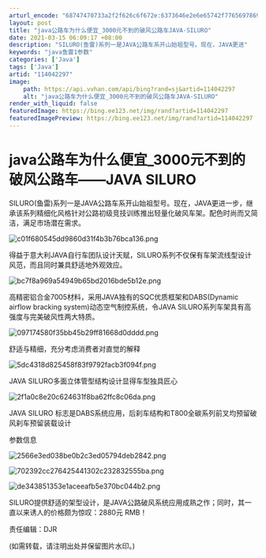 ```yaml
---
arturl_encode: "68747470733a2f2f626c6f672e:6373646e2e6e65742f77656978696e5f33333331353630382f:61727469636c652f64657461696c732f313134303432323937"
layout: post
title: "java公路车为什么便宜_3000元不到的破风公路车JAVA-SILURO"
date: 2021-03-15 06:09:17 +08:00
description: "SILURO(鱼雷)系列一是JAVA公路车系开山始祖型号。现在，JAVA更进"
keywords: "java鱼雷1参数"
categories: ['Java']
tags: ['Java']
artid: "114042297"
image:
    path: https://api.vvhan.com/api/bing?rand=sj&artid=114042297
    alt: "java公路车为什么便宜_3000元不到的破风公路车JAVA-SILURO"
render_with_liquid: false
featuredImage: https://bing.ee123.net/img/rand?artid=114042297
featuredImagePreview: https://bing.ee123.net/img/rand?artid=114042297
---
```


# java公路车为什么便宜\_3000元不到的破风公路车——JAVA SILURO

SILURO(鱼雷)系列一是JAVA公路车系开山始祖型号。现在，JAVA更进一步，继承该系列精细化风格针对公路初级竞技训练推出轻量化破风车架。配色时尚而又简洁，满足市场潜在需求。

![c01f680545dd9860d31f4b3b76bca136.png](https://i-blog.csdnimg.cn/blog_migrate/5667b351a3528c3796784e155a58778c.jpeg)

得益于意大利JAVA自行车团队设计天赋，SILURO系列不仅保有车架流线型设计风范，而且同时兼具舒适地外观效应。

![bc7f8a969a54949b65bd2016bde5b12e.png](https://i-blog.csdnimg.cn/blog_migrate/259911b200963a8a3ce53dfc8863cb71.jpeg)

高精密铝合金7005材料，采用JAVA独有的SQC优质框架和DABS(Dynamic airflow bracking system)动态空气制控系统，令JAVA SILURO系列车架具有高强度与完美破风性两大特质。

![097174580f35bb45b29ff81668d0dddd.png](https://i-blog.csdnimg.cn/blog_migrate/394fb57aa43d275326a3b757f49428ac.jpeg)

舒适与精细，充分考虑消费者对直觉的解释

![5dc4318d825458f83f9792facb3f094f.png](https://i-blog.csdnimg.cn/blog_migrate/d0b4359ab322a8788cd25b59f4d32c54.jpeg)

JAVA SILURO多面立体管型结构设计显得车型独具匠心

![2f1a0c8e20c624631f8ba62ffc8c06da.png](https://i-blog.csdnimg.cn/blog_migrate/857462d0b6440f306b32dd0e6612cfc5.jpeg)

JAVA SILURO 标志是DABS系统应用，后刹车结构和T800全碳系列前叉均预留破风刹车预留装载设计

参数信息

![2566e3ed038be0b2c3ed05794deb2842.png](https://i-blog.csdnimg.cn/blog_migrate/95daeb18970f3ef291672600b22527c4.jpeg)

![702392cc276425441302c232832555ba.png](https://i-blog.csdnimg.cn/blog_migrate/e7287d4c6944716ef4c855065e34166e.jpeg)

![de343851353e1aceeafb5e370bc044b2.png](https://i-blog.csdnimg.cn/blog_migrate/812cfc6ebed5757a0bcbc9f9687e6524.jpeg)

SILURO提供舒适的架型设计，是JAVA公路破风系统应用成熟之作；同时，其一直以来诱人的价格颇为惊叹：2880元 RMB！

责任编辑：DJR

(如需转载，请注明出处并保留图片水印。)